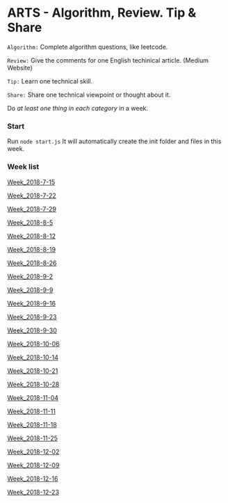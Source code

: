 # ARTS - Algorithm, Review. Tip & Share

`Algorithm:` Complete algorithm questions, like leetcode.

`Review:` Give the comments for one English techinical article. (Medium Website)

`Tip:` Learn one technical skill.

`Share:` Share one technical viewpoint or thought about it. 

Do *at least one thing in each category* in a week. 


### Start
Run ```node start.js``` It will automatically create the init folder and files in this week.

### Week list
[Week_2018-7-15](https://github.com/RogerZZZZZ/ARTS/blob/master/Week_2018-7-15)

[Week_2018-7-22](https://github.com/RogerZZZZZ/ARTS/blob/master/Week_2018-7-22)

[Week_2018-7-29](https://github.com/RogerZZZZZ/ARTS/blob/master/Week_2018-7-29)

[Week_2018-8-5](https://github.com/RogerZZZZZ/ARTS/blob/master/Week_2018-8-5)

[Week_2018-8-12](https://github.com/RogerZZZZZ/ARTS/blob/master/Week_2018-8-12)

[Week_2018-8-19](https://github.com/RogerZZZZZ/ARTS/blob/master/Week_2018-8-19)

[Week_2018-8-26](https://github.com/RogerZZZZZ/ARTS/blob/master/Week_2018-8-26)

[Week_2018-9-2](https://github.com/RogerZZZZZ/ARTS/blob/master/Week_2018-9-2)

[Week_2018-9-9](https://github.com/RogerZZZZZ/ARTS/blob/master/Week_2018-9-9)

[Week_2018-9-16](https://github.com/RogerZZZZZ/ARTS/blob/master/Week_2018-9-16)

[Week_2018-9-23](https://github.com/RogerZZZZZ/ARTS/blob/master/Week_2018-9-23)

[Week_2018-9-30](https://github.com/RogerZZZZZ/ARTS/blob/master/Week_2018-9-30)

[Week_2018-10-06](https://github.com/RogerZZZZZ/ARTS/blob/master/Week_2018-10-06)

[Week_2018-10-14](https://github.com/RogerZZZZZ/ARTS/blob/master/Week_2018-10-14)

[Week_2018-10-21](https://github.com/RogerZZZZZ/ARTS/blob/master/Week_2018-10-21)

[Week_2018-10-28](https://github.com/RogerZZZZZ/ARTS/blob/master/Week_2018-10-28)

[Week_2018-11-04](https://github.com/RogerZZZZZ/ARTS/blob/master/Week_2018-11-04)

[Week_2018-11-11](https://github.com/RogerZZZZZ/ARTS/blob/master/Week_2018-11-11)

[Week_2018-11-18](https://github.com/RogerZZZZZ/ARTS/blob/master/Week_2018-11-18)

[Week_2018-11-25](https://github.com/RogerZZZZZ/ARTS/blob/master/Week_2018-11-25)

[Week_2018-12-02](https://github.com/RogerZZZZZ/ARTS/blob/master/Week_2018-12-02)

[Week_2018-12-09](https://github.com/RogerZZZZZ/ARTS/blob/master/Week_2018-12-09)

[Week_2018-12-16](https://github.com/RogerZZZZZ/ARTS/blob/master/Week_2018-12-16)

[Week_2018-12-23](https://github.com/RogerZZZZZ/ARTS/blob/master/Week_2018-12-23)